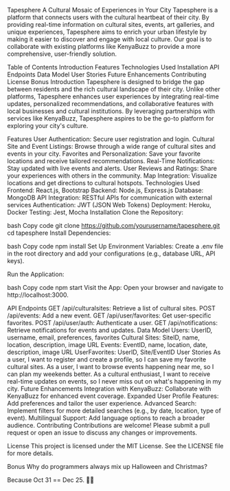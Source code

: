 Tapesphere
A Cultural Mosaic of Experiences in Your City
Tapesphere is a platform that connects users with the cultural heartbeat of their city. By providing real-time information on cultural sites, events, art galleries, and unique experiences, Tapesphere aims to enrich your urban lifestyle by making it easier to discover and engage with local culture. Our goal is to collaborate with existing platforms like KenyaBuzz to provide a more comprehensive, user-friendly solution.

Table of Contents
Introduction
Features
Technologies Used
Installation
API Endpoints
Data Model
User Stories
Future Enhancements
Contributing
License
Bonus
Introduction
Tapesphere is designed to bridge the gap between residents and the rich cultural landscape of their city. Unlike other platforms, Tapesphere enhances user experiences by integrating real-time updates, personalized recommendations, and collaborative features with local businesses and cultural institutions. By leveraging partnerships with services like KenyaBuzz, Tapesphere aspires to be the go-to platform for exploring your city's culture.

Features
User Authentication: Secure user registration and login.
Cultural Site and Event Listings: Browse through a wide range of cultural sites and events in your city.
Favorites and Personalization: Save your favorite locations and receive tailored recommendations.
Real-Time Notifications: Stay updated with live events and alerts.
User Reviews and Ratings: Share your experiences with others in the community.
Map Integration: Visualize locations and get directions to cultural hotspots.
Technologies Used
Frontend: React.js, Bootstrap
Backend: Node.js, Express.js
Database: MongoDB
API Integration: RESTful APIs for communication with external services
Authentication: JWT (JSON Web Tokens)
Deployment: Heroku, Docker
Testing: Jest, Mocha
Installation
Clone the Repository:

bash
Copy code
git clone https://github.com/yourusername/tapesphere.git
cd tapesphere
Install Dependencies:

bash
Copy code
npm install
Set Up Environment Variables:
Create a .env file in the root directory and add your configurations (e.g., database URL, API keys).

Run the Application:

bash
Copy code
npm start
Visit the App:
Open your browser and navigate to http://localhost:3000.

API Endpoints
GET /api/culturalsites: Retrieve a list of cultural sites.
POST /api/events: Add a new event.
GET /api/user/favorites: Get user-specific favorites.
POST /api/user/auth: Authenticate a user.
GET /api/notifications: Retrieve notifications for events and updates.
Data Model
Users: UserID, username, email, preferences, favorites
Cultural Sites: SiteID, name, location, description, image URL
Events: EventID, name, location, date, description, image URL
UserFavorites: UserID, Site/EventID
User Stories
As a user, I want to register and create a profile, so I can save my favorite cultural sites.
As a user, I want to browse events happening near me, so I can plan my weekends better.
As a cultural enthusiast, I want to receive real-time updates on events, so I never miss out on what's happening in my city.
Future Enhancements
Integration with KenyaBuzz: Collaborate with KenyaBuzz for enhanced event coverage.
Expanded User Profile Features: Add preferences and tailor the user experience.
Advanced Search: Implement filters for more detailed searches (e.g., by date, location, type of event).
Multilingual Support: Add language options to reach a broader audience.
Contributing
Contributions are welcome! Please submit a pull request or open an issue to discuss any changes or improvements.

License
This project is licensed under the MIT License. See the LICENSE file for more details.

Bonus
Why do programmers always mix up Halloween and Christmas?

Because Oct 31 == Dec 25. 🎃🎄
